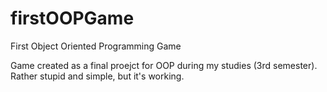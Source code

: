 # firstOOPGame
First Object Oriented Programming Game

Game created as a final proejct for OOP during my studies (3rd semester). Rather stupid and simple, but it's working.
